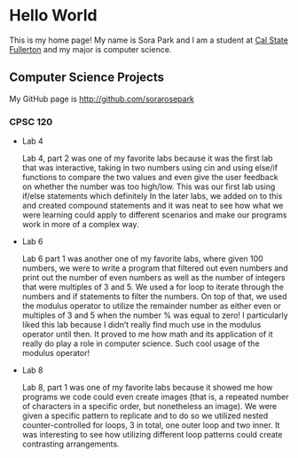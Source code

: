 # Hello World

This is my home page! My name is Sora Park and I am a student at [Cal State Fullerton](http://www.fullerton.edu/) and my major is computer science.

## Computer Science Projects

My GitHub page is http://github.com/sorarosepark 

### CPSC 120

* Lab 4

    Lab 4, part 2 was one of my favorite labs because it was the first lab that was interactive, taking in two numbers using cin and using else/if functions to compare the two values and even give the user feedback on whether the number was too high/low. This was our first lab using if/else statements which definitely In the later labs, we added on to this and created compound statements and it was neat to see how what we were learning could apply to different scenarios and make our programs work in more of a complex way. 


* Lab 6

    Lab 6 part 1 was another one of my favorite labs, where given 100 numbers, we were to write a program that filtered out even numbers and print out the number of even numbers as well as the number of integers that were multiples of 3 and 5. We used a for loop to iterate through the numbers and if statements to filter the numbers. On top of that, we used the modulus operator to utilize the remainder number as either even or multiples of 3 and 5 when the number % was equal to zero! I particularly liked this lab because I didn’t really find much use in the modulus operator until then. It proved to me how math and its application of it really do play a role in computer science. Such cool usage of the modulus operator! 


* Lab 8

    Lab 8, part 1 was one of my favorite labs because it showed me how programs we code could even create images (that is, a repeated number of characters in a specific order, but nonetheless an image). We were given a specific pattern to replicate and to do so we utilized nested counter-controlled for loops, 3 in total, one outer loop and two inner. It was interesting to see how utilizing different loop patterns could create contrasting arrangements.
